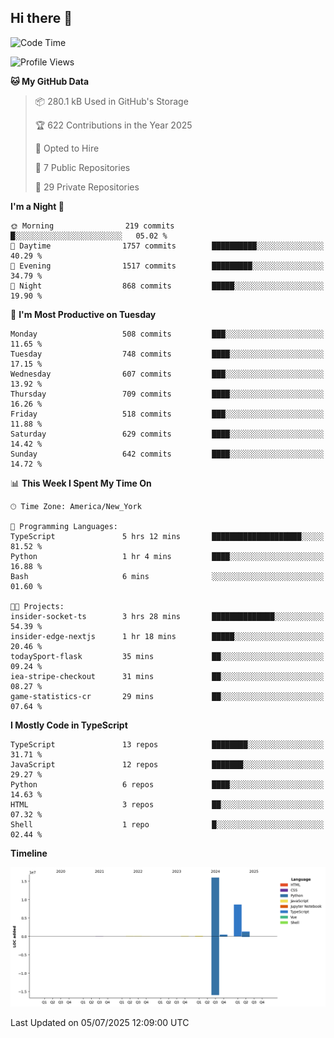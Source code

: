 ## Hi there 👋

<!--START_SECTION:waka-->
![Code Time](http://img.shields.io/badge/Code%20Time-372%20hrs%2024%20mins-blue)

![Profile Views](http://img.shields.io/badge/Profile%20Views-0-blue)

**🐱 My GitHub Data** 

> 📦 280.1 kB Used in GitHub's Storage 
 > 
> 🏆 622 Contributions in the Year 2025
 > 
> 💼 Opted to Hire
 > 
> 📜 7 Public Repositories 
 > 
> 🔑 29 Private Repositories 
 > 
**I'm a Night 🦉** 

```text
🌞 Morning                219 commits         █░░░░░░░░░░░░░░░░░░░░░░░░   05.02 % 
🌆 Daytime                1757 commits        ██████████░░░░░░░░░░░░░░░   40.29 % 
🌃 Evening                1517 commits        █████████░░░░░░░░░░░░░░░░   34.79 % 
🌙 Night                  868 commits         █████░░░░░░░░░░░░░░░░░░░░   19.90 % 
```
📅 **I'm Most Productive on Tuesday** 

```text
Monday                   508 commits         ███░░░░░░░░░░░░░░░░░░░░░░   11.65 % 
Tuesday                  748 commits         ████░░░░░░░░░░░░░░░░░░░░░   17.15 % 
Wednesday                607 commits         ███░░░░░░░░░░░░░░░░░░░░░░   13.92 % 
Thursday                 709 commits         ████░░░░░░░░░░░░░░░░░░░░░   16.26 % 
Friday                   518 commits         ███░░░░░░░░░░░░░░░░░░░░░░   11.88 % 
Saturday                 629 commits         ████░░░░░░░░░░░░░░░░░░░░░   14.42 % 
Sunday                   642 commits         ████░░░░░░░░░░░░░░░░░░░░░   14.72 % 
```


📊 **This Week I Spent My Time On** 

```text
🕑︎ Time Zone: America/New_York

💬 Programming Languages: 
TypeScript               5 hrs 12 mins       ████████████████████░░░░░   81.52 % 
Python                   1 hr 4 mins         ████░░░░░░░░░░░░░░░░░░░░░   16.88 % 
Bash                     6 mins              ░░░░░░░░░░░░░░░░░░░░░░░░░   01.60 % 

🐱‍💻 Projects: 
insider-socket-ts        3 hrs 28 mins       ██████████████░░░░░░░░░░░   54.39 % 
insider-edge-nextjs      1 hr 18 mins        █████░░░░░░░░░░░░░░░░░░░░   20.46 % 
todaySport-flask         35 mins             ██░░░░░░░░░░░░░░░░░░░░░░░   09.24 % 
iea-stripe-checkout      31 mins             ██░░░░░░░░░░░░░░░░░░░░░░░   08.27 % 
game-statistics-cr       29 mins             ██░░░░░░░░░░░░░░░░░░░░░░░   07.64 % 
```

**I Mostly Code in TypeScript** 

```text
TypeScript               13 repos            ████████░░░░░░░░░░░░░░░░░   31.71 % 
JavaScript               12 repos            ███████░░░░░░░░░░░░░░░░░░   29.27 % 
Python                   6 repos             ████░░░░░░░░░░░░░░░░░░░░░   14.63 % 
HTML                     3 repos             ██░░░░░░░░░░░░░░░░░░░░░░░   07.32 % 
Shell                    1 repo              █░░░░░░░░░░░░░░░░░░░░░░░░   02.44 % 
```



**Timeline**

![Lines of Code chart](https://raw.githubusercontent.com/dikshithvishnu/dikshithvishnu/main/assets/bar_graph.png)


 Last Updated on 05/07/2025 12:09:00 UTC
<!--END_SECTION:waka-->
